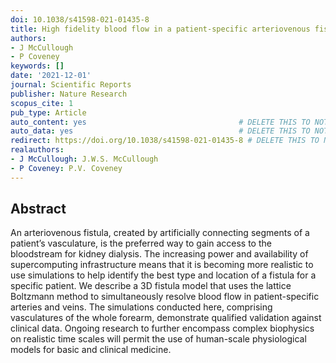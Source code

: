 ```yaml
---
doi: 10.1038/s41598-021-01435-8
title: High fidelity blood flow in a patient-specific arteriovenous fistula
authors:
- J McCullough
- P Coveney
keywords: []
date: '2021-12-01'
journal: Scientific Reports
publisher: Nature Research
scopus_cite: 1
pub_type: Article
auto_content: yes                                  # DELETE THIS TO NOT AUTO GENERATE CONTENT
auto_data: yes                                     # DELETE THIS TO NOT AUTO GENERATE METADATA
redirect: https://doi.org/10.1038/s41598-021-01435-8 # DELETE THIS TO NOT REDIRECT
realauthors:
- J McCullough: J.W.S. McCullough
- P Coveney: P.V. Coveney
---
```



## Abstract
An arteriovenous fistula, created by artificially connecting segments of a patient’s vasculature, is the preferred way to gain access to the bloodstream for kidney dialysis. The increasing power and availability of supercomputing infrastructure means that it is becoming more realistic to use simulations to help identify the best type and location of a fistula for a specific patient. We describe a 3D fistula model that uses the lattice Boltzmann method to simultaneously resolve blood flow in patient-specific arteries and veins. The simulations conducted here, comprising vasculatures of the whole forearm, demonstrate qualified validation against clinical data. Ongoing research to further encompass complex biophysics on realistic time scales will permit the use of human-scale physiological models for basic and clinical medicine.
